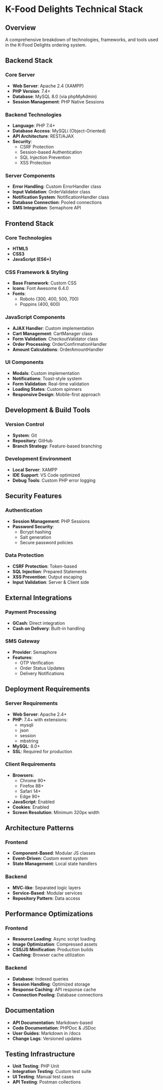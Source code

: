 # K-Food Delights Technical Stack

## Overview

A comprehensive breakdown of technologies, frameworks, and tools used in the K-Food Delights ordering system.

## Backend Stack

### Core Server

- **Web Server**: Apache 2.4 (XAMPP)
- **PHP Version**: 7.4+
- **Database**: MySQL 8.0 (via phpMyAdmin)
- **Session Management**: PHP Native Sessions

### Backend Technologies

- **Language**: PHP 7.4+
- **Database Access**: MySQLi (Object-Oriented)
- **API Architecture**: REST/AJAX
- **Security**:
  - CSRF Protection
  - Session-based Authentication
  - SQL Injection Prevention
  - XSS Protection

### Server Components

- **Error Handling**: Custom ErrorHandler class
- **Input Validation**: OrderValidator class
- **Notification System**: NotificationHandler class
- **Database Connection**: Pooled connections
- **SMS Integration**: Semaphore API

## Frontend Stack

### Core Technologies

- **HTML5**
- **CSS3**
- **JavaScript (ES6+)**

### CSS Framework & Styling

- **Base Framework**: Custom CSS
- **Icons**: Font Awesome 6.4.0
- **Fonts**:
  - Roboto (300, 400, 500, 700)
  - Poppins (400, 600)

### JavaScript Components

- **AJAX Handler**: Custom implementation
- **Cart Management**: CartManager class
- **Form Validation**: CheckoutValidator class
- **Order Processing**: OrderConfirmationHandler
- **Amount Calculations**: OrderAmountHandler

### UI Components

- **Modals**: Custom implementation
- **Notifications**: Toast-style system
- **Form Validation**: Real-time validation
- **Loading States**: Custom spinners
- **Responsive Design**: Mobile-first approach

## Development & Build Tools

### Version Control

- **System**: Git
- **Repository**: GitHub
- **Branch Strategy**: Feature-based branching

### Development Environment

- **Local Server**: XAMPP
- **IDE Support**: VS Code optimized
- **Debug Tools**: Custom PHP error logging

## Security Features

### Authentication

- **Session Management**: PHP Sessions
- **Password Security**:
  - Bcrypt hashing
  - Salt generation
  - Secure password policies

### Data Protection

- **CSRF Protection**: Token-based
- **SQL Injection**: Prepared Statements
- **XSS Prevention**: Output escaping
- **Input Validation**: Server & Client side

## External Integrations

### Payment Processing

- **GCash**: Direct integration
- **Cash on Delivery**: Built-in handling

### SMS Gateway

- **Provider**: Semaphore
- **Features**:
  - OTP Verification
  - Order Status Updates
  - Delivery Notifications

## Deployment Requirements

### Server Requirements

- **Web Server**: Apache 2.4+
- **PHP**: 7.4+ with extensions:
  - mysqli
  - json
  - session
  - mbstring
- **MySQL**: 8.0+
- **SSL**: Required for production

### Client Requirements

- **Browsers**:
  - Chrome 90+
  - Firefox 88+
  - Safari 14+
  - Edge 90+
- **JavaScript**: Enabled
- **Cookies**: Enabled
- **Screen Resolution**: Minimum 320px width

## Architecture Patterns

### Frontend

- **Component-Based**: Modular JS classes
- **Event-Driven**: Custom event system
- **State Management**: Local state handlers

### Backend

- **MVC-like**: Separated logic layers
- **Service-Based**: Modular services
- **Repository Pattern**: Data access

## Performance Optimizations

### Frontend

- **Resource Loading**: Async script loading
- **Image Optimization**: Compressed assets
- **CSS/JS Minification**: Production builds
- **Caching**: Browser cache utilization

### Backend

- **Database**: Indexed queries
- **Session Handling**: Optimized storage
- **Response Caching**: API response cache
- **Connection Pooling**: Database connections

## Documentation

- **API Documentation**: Markdown-based
- **Code Documentation**: PHPDoc & JSDoc
- **User Guides**: Markdown in /docs
- **Change Logs**: Versioned updates

## Testing Infrastructure

- **Unit Testing**: PHP Unit
- **Integration Testing**: Custom test suite
- **UI Testing**: Manual test cases
- **API Testing**: Postman collections
